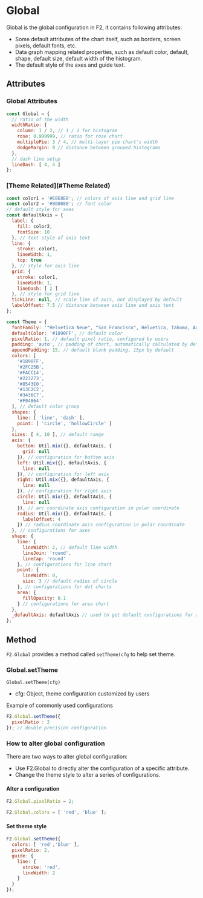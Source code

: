 # Global

Global is the global configuration in F2, it contains following attributes:

- Some default attributes of the chart itself, such as borders, screen pixels, default fonts, etc.
- Data graph mapping related properties, such as default color, default, shape, default size, default width of the histogram.
- The default style of the axes and guide text.

## Attributes

### Global Attributes

```js
const Global = {
  // ratio of the width
  widthRatio: { 
    column: 1 / 2, // 1 / 2 for histogram
    rose: 0.999999, // ratio for rose chart
    multiplePie: 3 / 4, // multi-layer pie chart's width
    dodgeMargin: 0 // distance between grouped histograms
  },
  // dash line setup
  lineDash: [ 4, 4 ]
};
```

### [Theme Related](#Theme Related)

```js
const color1 = '#E8E8E8'; // colors of axis line and grid line
const color2 = '#808080'; // font color
// default style for axes
const defaultAxis = {
  label: {
    fill: color2,
    fontSize: 10
  }, // text style of axis text
  line: {
    stroke: color1,
    lineWidth: 1,
    top: true
  }, // style for axis line
  grid: {
    stroke: color1,
    lineWidth: 1,
    lineDash: [ 2 ]
  }, // style for grid line
  tickLine: null, // scale line of axis, not displayed by default
  labelOffset: 7.5 // distance between axis line and axis text
};

const Theme = {
  fontFamily: '"Helvetica Neue", "San Francisco", Helvetica, Tahoma, Arial, "PingFang SC", "Hiragino Sans GB", "Heiti SC", "Microsoft YaHei", sans-serif', // default font
  defaultColor: '#1890FF', // default color
  pixelRatio: 1, // default pixel ratio, configured by users
  padding: 'auto', // padding of chart, automatically calculated by default
  appendPadding: 15, // default blank padding, 15px by default
  colors: [
    '#1890FF',
    '#2FC25B',
    '#FACC14',
    '#223273',
    '#8543E0',
    '#13C2C2',
    '#3436C7',
    '#F04864'
  ], // default color group
  shapes: {
    line: [ 'line', 'dash' ],
    point: [ 'circle', 'hollowCircle' ]
  },
  sizes: [ 4, 10 ], // default range
  axis: {
    bottom: Util.mix({}, defaultAxis, {
      grid: null
    }), // configuration for bottom axis
    left: Util.mix({}, defaultAxis, {
      line: null
    }), // configuration for left axis
    right: Util.mix({}, defaultAxis, {
      line: null
    }), // configuration for right axis
    circle: Util.mix({}, defaultAxis, {
      line: null
    }), // arc coordinate axis configuration in polar coordinate
    radius: Util.mix({}, defaultAxis, {
      labelOffset: 4
    }) // radius coordinate axis configuration in polar coordinate
  }, // configurations for axes
  shape: {
    line: {
      lineWidth: 2, // default line width
      lineJoin: 'round',
      lineCap: 'round'
    }, // configurations for line chart
    point: {
      lineWidth: 0,
      size: 3 // default radius of circle
    }, // configurations for dot charts
    area: {
      fillOpacity: 0.1
    } // configurations for area chart
  },
  _defaultAxis: defaultAxis // used to get default configurations for axes
};
```

## Method

`F2.Global` provides a method called `setTheme(cfg` to help set theme.

### Global.setTheme

`Global.setTheme(cfg)`

- cfg: Object, theme configuration customized by users

Example of commonly used configurations

```js
F2.Global.setTheme({
  pixelRatio : 2
}); // double precision configuration
```

### How to alter global configuration

There are two ways to alter global configuration:

- Use F2.Global to directly alter the configuration of a specific attribute.
- Change the theme style to alter a series of configurations.

#### Alter a configuration

```js
F2.Global.pixelRatio = 2;

F2.Global.colors = [ 'red', 'blue' ];
```

#### Set theme style

```js
F2.Global.setTheme({
  colors: [ 'red','blue' ],
  pixelRatio: 2,
  guide: {
    line: {
      stroke: 'red',
      lineWidth: 2
    }
  }
});
```



